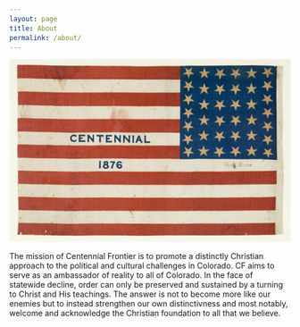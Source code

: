 ```yaml
---
layout: page
title: About
permalink: /about/
---
```


![profile](https://raw.githubusercontent.com/samueltbentz/review/main/images/cent.jpeg "profile")

The mission of Centennial Frontier is to promote a distinctly Christian approach to the political and cultural challenges in Colorado. CF aims to serve as an ambassador of reality to all of Colorado. In the face of statewide decline, order can only be preserved and sustained by a turning to Christ and His teachings. The answer is not to become more like our enemies but to instead strengthen our own distinctivness and most notably, welcome and acknowledge the Christian foundation to all that we believe.
